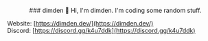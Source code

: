 <p align=center>
### dimden 🌙
Hi, I'm dimden. I'm coding some random stuff.  
  
Website: [https://dimden.dev/](https://dimden.dev/)  
Discord: [https://discord.gg/k4u7ddk](https://discord.gg/k4u7ddk)  
</p>
